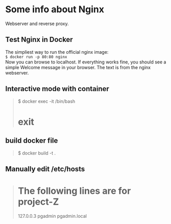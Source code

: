 # Some info about Nginx
Webserver and reverse proxy.

## Test Nginx in Docker
The simpliest way to run the official nginx image:  
    `$ docker run -p 80:80 nginx`  
Now you can browse to localhost. If everything works fine, you should see a simple Welcome message in your browser. The text is from the nginx webserver.  

## Interactive mode with container
> $ docker exec -it <container id> /bin/bash
> # exit

## build docker file
> $ docker build -t <name-webserver-image> .

## Manually edit /etc/hosts
> # The following lines are for project-Z
> 127.0.0.3       pgadmin pgadmin.local
